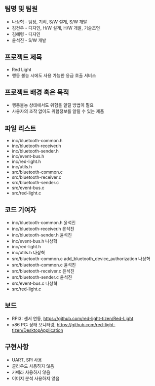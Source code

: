 ## 팀명 및 팀원
* 나상혁 - 팀장, 기획, S/W 설계, S/W 개발
* 김건우 - 디자인, H/W 설계, H/W 개발, 기술조언
* 김혜령 - 디자인
* 윤석진 - S/W 개발

## 프로젝트 제목
* Red Light
* 행동 불능 시에도 사용 가능한 응급 호출 서비스

## 프로젝트 배경 혹은 목적
* 행동불능 상태에서도 위험을 알릴 방법이 필요
* 사용자의 조작 없이도 위험정보를 알릴 수 있는 제품

## 파일 리스트
* inc/bluetooth-common.h
* inc/bluetooth-receiver.h
* inc/bluetooth-sender.h
* inc/event-bus.h
* inc/red-light.h
* inc/utils.h
* src/bluetooth-common.c
* src/bluetooth-receiver.c
* src/bluetooth-sender.c
* src/event-bus.c
* src/red-light.c

## 코드 기여자
* inc/bluetooth-common.h 윤석진
* inc/bluetooth-receiver.h 윤석진
* inc/bluetooth-sender.h 윤석진
* inc/event-bus.h 나상혁
* inc/red-light.h
* inc/utils.h 나상혁
* src/bluetooth-common.c add_bluetooth_device_authorization 나상혁
* src/bluetooth-common.c 윤석진
* src/bluetooth-receiver.c 윤석진
* src/bluetooth-sender.c 윤석진
* src/event-bus.c 나상혁
* src/red-light.c

## 보드
* RPI3: 센서 연동, https://github.com/red-light-tizen/Red-Light
* x86 PC: 상태 모니터링, https://github.com/red-light-tizen/DesktopApplication

## 구현사항
* UART, SPI 사용
* 클라우드 사용하지 않음
* 카메라 사용하지 않음
* 이미지 분석 사용하지 않음
